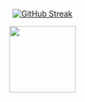 <p align="center">
  <a href="https://github.com/dawid-napora">
    <img src="https://streak-stats.demolab.com?user=dawid-napora&hide_border=true&mode=weekly" alt="GitHub Streak" />
  </a>
</p>
<p align="center">
  <a href="https://github.com/dawid-napora">
    <img height="120" src="https://github-readme-stats.vercel.app/api/top-langs/?username=dawid-napora&hide=html&hide_title=true&hide_border=true&layout=compact&langs_count=6" />
  </a>
</p>
